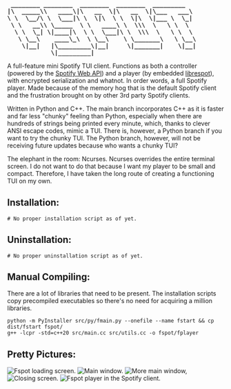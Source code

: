 <pre>
<strong> ________ ________  ________  ________  _________   </strong>  
<strong>|\  _____\\   ____\|\   __  \|\   __  \|\___   ___\ </strong>  
<strong>\ \  \__/\ \  \___|\ \  \|\  \ \  \|\  \|___ \  \_| </strong>  
<strong> \ \   __\\ \_____  \ \   ____\ \  \\\  \   \ \  \  </strong>  
<strong>  \ \  \_| \|____|\  \ \  \___|\ \  \\\  \   \ \  \ </strong>  
<strong>   \ \__\    ____\_\  \ \__\    \ \_______\   \ \__\</strong>  
<strong>    \|__|   |\_________\|__|     \|_______|    \|__|</strong>  
<strong>            \|_________|                            </strong>  
</pre>

A full-feature mini Spotify TUI client. Functions as both a controller (powered by the [Spotify Web API](https://developer.spotify.com/documentation/web-api)) and a player (by embedded [librespot](https://github.com/librespot-org/librespot)), with encrypted serialization and whatnot. In order words, a full Spotify player. Made because of the memory hog that is the default Spotify client and the frustration brought on by other 3rd party Spotify clients. 

Written in Python and C++. The main branch incorporates C++ as it is faster and far less "chunky" feeling than Python, especially when there are hundreds of strings being printed every minute, which, thanks to clever ANSI escape codes, mimic a TUI. There is, however, a Python branch if you want to try the chunky TUI. The Python branch, however, will not be receiving future updates because who wants a chunky TUI?

The elephant in the room: Ncurses. Ncurses overrides the entire terminal screen. I do not want to do that because I want my player to be small and compact. Therefore, I have taken the long route of creating a functioning TUI on my own. 

## Installation: ##
```
# No proper installation script as of yet.
```

## Uninstallation: ##
```
# No proper uninstallation script as of yet.
```

## Manual Compiling: ##
There are a lot of libraries that need to be present. The installation scripts copy precompiled executables so there's no need for acquiring a million libraries.
```
python -m PyInstaller src/py/fmain.py --onefile --name fstart && cp dist/fstart fspot/
g++ -lcpr -std=c++20 src/main.cc src/utils.cc -o fspot/fplayer 
```

## Pretty Pictures: ##
![Fspot loading screen.](https://github.com/dmmosh/fspot/assets/119987092/e7191b32-1496-45af-9720-adc85f5f599f)
![Main window.](https://github.com/dmmosh/fspot/assets/119987092/27e1c5d4-17e7-431b-8d30-c6ebeeada5dd)
![More main window,](https://github.com/dmmosh/fspot/assets/119987092/8a493b20-33dc-4407-a29b-11a8cde568e8)
![Closing screen.](https://github.com/dmmosh/fspot/assets/119987092/364c7c9f-76b1-4670-82c6-06733a138ed3)
![Fspot player in the Spotify client.](https://github.com/dmmosh/fspot/assets/119987092/9ccd06f9-b39d-4321-b1c2-ab1ec3b94851)



